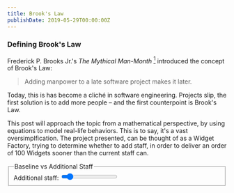 ```yaml
---
title: Brook's Law
publishDate: 2019-05-29T00:00:00Z
---
```


<script src="https://cdnjs.cloudflare.com/ajax/libs/Chart.js/2.8.0/Chart.js"></script>

### Defining Brook's Law
Frederick P. Brooks Jr.'s _The Mythical Man-Month_ [^mmm] introduced the concept of Brook's Law:

[^mmm]: I'm reading from the 20th anniversary addition, ISBN 0-201-83595-9, published in 1995.

> Adding manpower to a late software project makes it later.

Today, this is has become a cliché in software engineering. Projects slip, the first solution is to add more people – and the first counterpoint is Brook's Law.

This post will approach the topic from a mathematical perspective, by using equations to model real-life behaviors. This is to say, it's a vast oversimplfication. The project presented, can be thought of as a Widget Factory, trying to determine whether to add staff, in order to deliver an order of 100 Widgets sooner than the current staff can. 

<div id="futile-chartContainer"></div>

<form id="futile">
    <fieldset>
        <legend>Baseline vs Additional Staff</legend>
        <div>
            <label for="futile-additionalStaff">Additional staff</label>: <input id="futile-additionalStaff" type="range" name="additionalStaff" min="0" max="10" value="1" step="1"></input>
        </div>
    </fieldset>
    <script type="module">
        import { InputSet, InputProvider } from '/js/state.js';
        import { Project, ChartJsIllustrator } from './modeling.js';

        (new InputSet(InputProvider.manyFromSelector("#futile-additionalStaff"))).dispatchTo((values) => {
            var project = (new Project(values)).withVariance({remainingWork: 100});
            var worstCase = project.withVariance({additionalStaff: 10});
            (new ChartJsIllustrator(document.getElementById("futile-chartContainer"))).draw(project, worstCase);
        });
    </script>
</form>

Counter to intuition, adding someone to the project doesn't result in an immediate increase in the project's velocity. This effect is primarily attributed to unforeseen variables [^interview]:

* repartitioning of responsibilities and work breakdown
* new folks need time to get acquainted to making Widgets
* bringing someone up to speed, temporarily slows down other folks making making Widgets
* more people to communicate with

[^interview]: See https://cs.calvin.edu/courses/cs/262/kvlinden/references/brooksInterview.html

The more familiar the new folks are to the project, the less time will be necessary assimilating them. If we could hand-wave away assimilation costs, then projects and staffing would behave simply:

<div id="zeroAssimilationTime-chartContainer"></div>

<form id="zeroAssimilationTime">
    <fieldset>
        <legend>Zero assimilation time</legend>
        <div>
            <label for="zeroAssimilationTime-additionalStaff">Additional staff</label>: <input id="zeroAssimilationTime-additionalStaff" type="range" name="additionalStaff" min="0" max="10" value="3" step="1"></input>
        </div>
    </fieldset>
    <script type="module">
        import { InputSet, InputProvider } from '/js/state.js';
        import { Project, ChartJsIllustrator } from './modeling.js';

        (new InputSet(InputProvider.manyFromSelector("#zeroAssimilationTime-additionalStaff"))).dispatchTo((values) => {
            var project = (new Project(values)).withVariance({remainingWork: 100, assimilationTime: 0});
            var worstCase = project.withVariance({additionalStaff: 0});
            (new ChartJsIllustrator(document.getElementById("zeroAssimilationTime-chartContainer"))).draw(project, worstCase);
        });
    </script>
</form>

Ignoring assimilation, we get simple behavior: more people means finishing sooner. This is unrealistic, since even the simplest jobs require training. Projects, as a whole, aren't doomed though. Brook's Law says nothing about projects that are on-time.

### A Mathematical Expression
When a project's timeline is substantially longer than assimilation time, the completion date can be accelerated by adding staff. _A Mathematical Expression of Brook's Law_, Stutzke, 1995 [^stutzke], provides equations that model Brook's Law behavior, and offers up four strategies for working around Brook's Law: cut scope, add time, work overtime, add people. In this post, we'll be trying to determine when adding people is an effective strategy. The paper is presents under the following
conditions:

* No serious, unresolved problems, eg. volatile requirements
* Remaining work is enumerated and well understood
* All new people are:
  * Added at the same time
  * Assigned a mentor
  * Mentorship is spread evenly across the team
  * Focused on this project only
  * Willing to accept existing process and structure as-is, eg. no rebuilding the factory
* Communication costs do not grow with the number of people

[^stutzke]: Presented at the Ninth International Forum on COCOMO and Cost Modeling, October 7th 1994

The paper addresses the special case of a project that is well underway, whose schedule needs to be accelerated. Under this model, the optimistic and realistic cases are unified:

<div id="longHorizon-chartContainer"></div>

<form id="longHorizon">
    <fieldset>
        <legend>Long horizon</legend>
        <div>
            <label for="longHorizon-additionalStaff">Additional staff</label>: <input id="longHorizon-additionalStaff" type="range" name="additionalStaff" min="0" max="10" value="10" step="1"></input>
        </div>
    </fieldset>
    <script type="module">
        import { InputSet, InputProvider } from '/js/state.js';
        import { Project, ChartJsIllustrator } from './modeling.js';

        (new InputSet(InputProvider.manyFromSelector("#longHorizon-additionalStaff"))).dispatchTo((values) => {
            var project = (new Project(values)).withVariance({remainingWork: 500, assimilationTime: 20, assimilationEffort: 0.5});
            var worstCase = project.withVariance({additionalStaff: 0});
            (new ChartJsIllustrator(document.getElementById("longHorizon-chartContainer"))).draw(project, worstCase);
        });
    </script>
</form>

Initially, the productivity drops, reflecting effort and time bringing on new staff. After a four week assimilation period, productivity ticks back up, reflecting the gain from additional staff. Assimilation time has been arbitrarily set to four weeks, and assimilation effort (portion of existing staff's time spent onboarding new folks) to 50%. Under these parameters, an inflection point occurs at Day 35, where the best strategy flips from "keep staffing as-is" to "more staff means faster timeline". 

### Application
Mathematical models necessarily ignore the real world's intricate complexities. Applying this information to your own projects will require hedging this project's decisions within it related constraints, eg.:

* Where will the additional staff come from? New hires, other teams? What are the costs induced there?
* What will they do once this project is complete?
* Does it make sense to spend effort through a project, aimed at reducing assimilation time/effort (eg. writing code comments, documenting norms, etc), or can you rely on homogenous knowledge and skill across your staff or industry, to make up for it?

Many questions remain unanswered, depending on each project's individual constraints and environment, but hopefully, these visualizations provide a stronger mental model to intuit from. 
